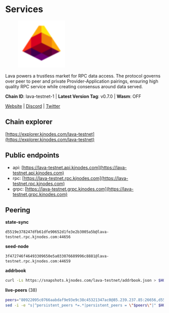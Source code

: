 # Services

<figure><img src="https://raw.githubusercontent.com/kj89/cosmos-images/main/logos/lava.png" width="150" alt=""><figcaption></figcaption></figure>

Lava powers a trustless market for RPC data access. The protocol  governs over peer to peer and private Provider-Application pairings,  ensuring high quality RPC service while creating consensus around data served.

**Chain ID**: lava-testnet-1 | **Latest Version Tag**: v0.7.0 | **Wasm**: OFF

[Website](https://lavanet.xyz) | [Discord](https://discord.com/invite/Tbk5NxTCdA) | [Twitter](https://twitter.com/lavanetxyz)




## Chain explorer
[https://explorer.kjnodes.com/lava-testnet](https://explorer.kjnodes.com/lava-testnet)

## Public endpoints

* api: [https://lava-testnet.api.kjnodes.com](https://lava-testnet.api.kjnodes.com)
* rpc: [https://lava-testnet.rpc.kjnodes.com](https://lava-testnet.rpc.kjnodes.com)
* grpc: [https://lava-testnet.grpc.kjnodes.com](https://lava-testnet.grpc.kjnodes.com)

## Peering

**state-sync**

```text
d5519e378247dfb61dfe90652d1fe3e2b3005a5b@lava-testnet.rpc.kjnodes.com:44656
```

**seed-node**

```text
3f472746f46493309650e5a033076689996c8881@lava-testnet.rpc.kjnodes.com:44659
```

**addrbook**
```bash
curl -Ls https://snapshots.kjnodes.com/lava-testnet/addrbook.json > $HOME/.lava/config/addrbook.json
```

**live-peers** (38)
```bash
peers="80922095c0766aabdaf9e93e9c38c45321347ac0@85.239.237.85:26656,d5519e378247dfb61dfe90652d1fe3e2b3005a5b@65.109.68.190:44656,f30d07170a092f82702e3c12334fa9fd828b71c6@168.119.124.130:47656,14ae45e7f2ff7491cfa686a8fcac7cc095bc38ff@213.239.217.52:39656,433be6210ad6350bebebad68ec50d3e0d90cb305@217.13.223.167:60856,f00678dae0448ca33974a359bb1986e52b7ac19f@43.153.32.148:26656,24a2bb2d06343b0f74ed0a6dc1d409ce0d996451@188.40.98.169:27656,0f9f0fb4b9371a65bdf1c883a2a7dc52d0023019@34.233.69.21:26656,8cd81b9119e4aa45fe549dd12543de862457c989@38.242.155.47:26656,d6a116d2aed64bd2f383b894e38f2a62232e44b7@116.202.161.165:36656,7fb838681ff9855a634c7823de605fb4a5d22eba@65.108.144.202:26656,2d8a3416369fdb1fb48b7b418521ec31679fe0c5@184.174.37.165:12656,370ae92bd28701e0c1d8dc912ccf0d40fe0db3d5@157.90.245.166:26656,e0f25590f8074b4ea70f069f9be332b19f81f344@23.88.70.109:15656,eb7832932626c1c636d16e0beb49e0e4498fbd5e@65.108.231.124:20656,c0efea9152aed75fcf3022b8af45243818c59d6a@49.12.13.104:26656,74a979f0df53ef6f2ba9ab77c0c9fc5ba9c2bdc5@213.239.215.59:29456,32bf51f70c0a05c33a20c5af73f7cd55c3eadecf@213.202.216.117:26656,ec8065014ed4814b12c884ed528b96f281104528@65.21.131.215:26686,f8b7dbce90a7cd73f008ce65218caad40c0f56c6@167.86.115.153:32656,07c557b393b235a7b004a4a32831e54092dc24a0@91.107.147.250:26656,0735c5a841fe98ee0a74de7cef537c03b4c66a1b@45.89.54.153:26656,0adbe1e790b58d19cc53a9839059a95d7d5d7aba@65.109.70.23:19956,99327e5cf0f31ac3bb1ca8e39cc9f17c823b7ec1@109.236.88.8:26656,0d6983bcd192c0b4a0f61e6d849c152704e2f017@91.107.148.5:26656,4e652dd3eac01eaf229e67e250db9f4a7b0a6832@154.53.51.114:26656,5b337f7ba27e2fdd27918be18af93f8728034267@65.108.41.168:26656,d7c350f9b16111f04a5fe391ec8ccbed5faee56e@86.48.1.218:26656,a0476bc75ad2ade9ce8a6b2cd41ef646d3a2e3ee@85.10.193.246:28656,c69864d1c6dd7132f2f65eafec6e6828938c5c8d@37.221.198.252:26666,266ff814503d94fbe1a9f6923d1638ab1ad56461@185.209.230.99:26656,aebbf38433cc38ed3aad0bb5f2aa567797df78da@46.8.210.144:26756,d1772004f29d81f4c7cbb62ea71d2f230643abfb@65.108.150.175:24003,e38146de8800082110878c0521fd3ee5f93b70d6@194.163.177.203:26656,b62eb3baed171ab5654292e5e35d56a1287693c9@45.32.66.24:26656,bbdb9ebdcc2ea89eca1091da8e54da0045373817@65.108.42.97:26656,94e57de2ffaa856ca23c23b81dc17d21a71833c5@194.233.75.144:26656,ace0e997a728bd76877618628b484d1adbd9ddaf@193.57.138.229:26656"
sed -i -e "s|^persistent_peers *=.*|persistent_peers = \"$peers\"|" $HOME/.lava/config/config.toml
```
